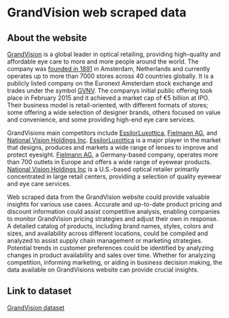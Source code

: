 # GrandVision web scraped data 

## About the website

[GrandVision](https://www.grandvision.com/) is a global leader in optical retailing, providing high-quality and affordable eye care to more and more people around the world. The company was [founded in 1891](https://en.wikipedia.org/wiki/GrandVision) in Amsterdam, Netherlands and currently operates up to more than 7000 stores across 40 countries globally. It is a publicly listed company on the Euronext Amsterdam stock exchange and trades under the symbol [GVNV](https://www.bloomberg.com/quote/GVNV:NA). The companys initial public offering took place in February 2015 and it achieved a market cap of €5 billion at IPO. Their business model is retail-oriented, with different formats of stores; some offering a wide selection of designer brands, others focused on value and convenience, and some providing high-end eye care services.

GrandVisions main competitors include [EssilorLuxottica](https://www.essilorluxottica.com/), [Fielmann AG](https://www.fielmann.com/), and [National Vision Holdings Inc](https://www.nationalvision.com/). [EssilorLuxottica](https://en.wikipedia.org/wiki/EssilorLuxottica) is a major player in the market that designs, produces and markets a wide range of lenses to improve and protect eyesight. [Fielmann AG](https://www.bloomberg.com/quote/FIE:GR), a Germany-based company, operates more than 700 outlets in Europe and offers a wide range of eyewear products. [National Vision Holdings Inc](https://en.wikipedia.org/wiki/National_Vision_Holdings) is a U.S.-based optical retailer primarily concentrated in large retail centers, providing a selection of quality eyewear and eye care services. 

Web scraped data from the GrandVision website could provide valuable insights for various use cases. Accurate and up-to-date product pricing and discount information could assist competitive analysis, enabling companies to monitor GrandVision pricing strategies and adjust their own in response. A detailed catalog of products, including brand names, styles, colors and sizes, and availability across different locations, could be compiled and analyzed to assist supply chain management or marketing strategies. Potential trends in customer preferences could be identified by analyzing changes in product availability and sales over time. Whether for analyzing competition, informing marketing, or aiding in business decision making, the data available on GrandVisions website can provide crucial insights.


## Link to **dataset**

[GrandVision dataset](https://www.databoutique.com/buy-data-list-subset/GrandVision%20web%20scraped%20data/r/recIZhLgzL3te4lus)
